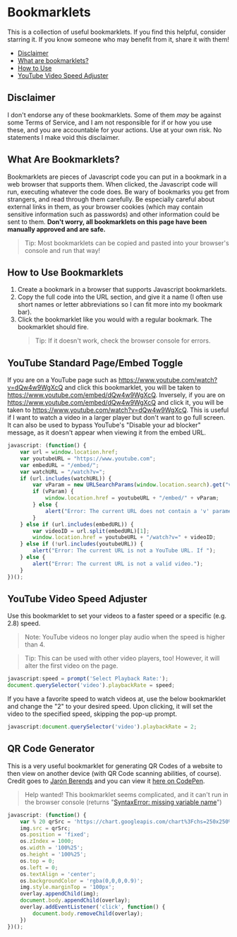 # Bookmarklets
This is a collection of useful bookmarklets. If you find this helpful, consider starring it. If you know someone who may benefit from it, share it with them!
  - [Disclaimer](#disclaimer)
  - [What are bookmarklets?](#what-are-bookmarklets)
  - [How to Use](#how-to-use-bookmarklets)
  - [YouTube Video Speed Adjuster](#youtube-video-speed-adjuster)
## Disclaimer
I don't endorse any of these bookmarklets. Some of them *may* be against some Terms of Service, and I am not responsible for if or how you use these, and you are accountable for your actions. Use at your own risk. No statements I make void this disclaimer.
## What Are Bookmarklets?
Bookmarklets are pieces of Javascript code you can put in a bookmark in a web browser that supports them. When clicked, the Javascript code will run, executing whatever the code does. Be wary of bookmarks you get from strangers, and read through them carefully. Be especially careful about external links in them, as your browser cookies (which may contain sensitive information such as passwords) and other information could be sent to them. **Don't worry, all bookmarklets on this page have been manually approved and are safe.**
> Tip: Most bookmarklets can be copied and pasted into your browser's console and run that way!
## How to Use Bookmarklets
1. Create a bookmark in a browser that supports Javascript bookmarklets.
2. Copy the full code into the URL section, and give it a name (I often use short names or letter abbreviations so I can fit more into my bookmark bar).
3. Click the bookmarklet like you would with a regular bookmark. The bookmarklet should fire.
   > Tip: If it doesn't work, check the browser console for errors.
## YouTube Standard Page/Embed Toggle
If you are on a YouTube page such as https://www.youtube.com/watch?v=dQw4w9WgXcQ and click this bookmarklet, you will be taken to https://www.youtube.com/embed/dQw4w9WgXcQ. Inversely, if you are on https://www.youtube.com/embed/dQw4w9WgXcQ and click it, you will be taken to https://www.youtube.com/watch?v=dQw4w9WgXcQ. This is useful if I want to watch a video in a larger player but don't want to go full screen. It can also be used to bypass YouTube's "Disable your ad blocker" message, as it doesn't appear when viewing it from the embed URL.
```javascript
javascript: (function() {
	var url = window.location.href;
	var youtubeURL = "https://www.youtube.com";
	var embedURL = "/embed/";
	var watchURL = "/watch?v=";
	if (url.includes(watchURL)) {
		var vParam = new URLSearchParams(window.location.search).get("v");
		if (vParam) {
			window.location.href = youtubeURL + "/embed/" + vParam;
		} else {
			alert("Error: The current URL does not contain a 'v' parameter.");
		}
	} else if (url.includes(embedURL)) {
		var videoID = url.split(embedURL)[1];
		window.location.href = youtubeURL + "/watch?v=" + videoID;
	} else if (!url.includes(youtubeURL)) {
		alert("Error: The current URL is not a YouTube URL. If ");
	} else {
		alert("Error: The current URL is not a valid video.");
	}
})();
```
## YouTube Video Speed Adjuster
Use this bookmarklet to set your videos to a faster speed or a specific (e.g. 2.8) speed.
> Note: YouTube videos no longer play audio when the speed is higher than 4.

> Tip: This can be used with other video players, too! However, it will alter the first video on the page.
```javascript
javascript:speed = prompt('Select Playback Rate:');
document.querySelector('video').playbackRate = speed;
```
If you have a favorite speed to watch videos at, use the below bookmarklet and change the "2" to your desired speed. Upon clicking, it will set the video to the specified speed, skipping the pop-up prompt.
```javascript
javascript:document.querySelector('video').playbackRate = 2;
```
## QR Code Generator
This is a very useful bookmarklet for generating QR Codes of a website to then view on another device (with QR Code scanning abilities, of course). Credit goes to [Jarón Berends](https://codepen.io/jaronbarends) and you can view it [here on CodePen](https://codepen.io/jaronbarends/pen/nMpOZp).
> Help wanted! This bookmarklet seems complicated, and it can't run in the browser console (returns "[SyntaxError: missing variable name](https://developer.mozilla.org/en-US/docs/Web/JavaScript/Reference/Errors/No_variable_name)")
```javascript
javascript: (function() {
	var % 20 qrSrc = 'https://chart.googleapis.com/chart%3Fchs=250x250%26cht=qr%26chl=' + encodeURIComponent(document.location.href), overlay = document.createElement('div'), os = overlay.style, img = document.createElement('img');
	img.src = qrSrc;
	os.position = 'fixed';
	os.zIndex = 1000;
	os.width = '100%25';
	os.height = '100%25';
	os.top = 0;
	os.left = 0;
	os.textAlign = 'center';
	os.backgroundColor = 'rgba(0,0,0,0.9)';
	img.style.marginTop = '100px';
	overlay.appendChild(img);
	document.body.appendChild(overlay);
	overlay.addEventListener('click', function() {
		document.body.removeChild(overlay);
	})
})();
```
